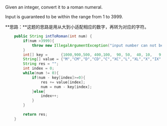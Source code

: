 Given an integer, convert it to a roman numeral.

Input is guaranteed to be within the range from 1 to 3999.

**思路：**这题的思路是用从大到小适配相应的数字，再转为对应的字符。


```java
    public String intToRoman(int num) {
        if(num >3999){
        	throw new IllegalArgumentException("input number can not be bigger than 3999");
        }
        int[] key =      {1000,900,500, 400,100,  90, 50,  40, 10,   9,  5,   4,  1};
        String[] value = {"M","CM","D","CD","C","XC","L","XL","X","IX","V","IV","I"};
        String res = ""; 
        int index = 0;
        while(num != 0){
        	if(num - key[index]>=0){
        		res += value[index];
        		num = num - key[index];
        	}else{
        		index++;
        	}
        }
                
    	return res;
    }

```
